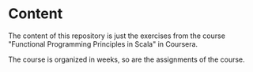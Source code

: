 # Content

The content of this repository is just the exercises from the course "Functional Programming Principles in Scala" in Coursera.

The course is organized in weeks, so are the assignments of the course.
